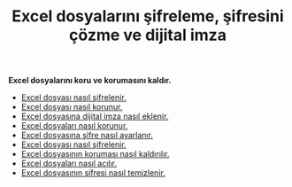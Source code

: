 ﻿---
title: Excel dosyalarını şifreleme, şifresini çözme ve dijital imza
second_title: Aspose.Cells Cloud Documen
linktitle: Exce'yi Koru
type: docs
url: /tr/protect/
aliases: [/workbook/password/]
keywords: Protect and unprotect Excel workbook
description: Aspose.Cells Cloud REST API, Excel çalışma kitabının korunmasını ve korumasının kaldırılmasını destekler. SDK, çeşitli geliştirme dillerini destekler. Bunlar arasında Android, C#, Go, Java, NodeJS, Perl, PHP, Python, Ruby ve Swift bulunur.
weight: 36
kwords: Excel, Office Bulut, REST API, Elektronik Tablo, PDF, CSV, Json, Markdown, Çalışma kitabını koru
---
**Excel dosyalarını koru ve korumasını kaldır.**

- [Excel dosyası nasıl şifrelenir.](/cells/tr/excel-file-encrypt/)
- [Excel dosyası nasıl korunur.](/cells/tr/protect-excel-file/)
- [Excel dosyasına dijital imza nasıl eklenir.](/cells/tr/excel-digital-signature/)
- [Excel dosyaları nasıl korunur.](/cells/tr/protect-excel-files/)
- [Excel dosyasına şifre nasıl ayarlanır.](/cells/tr//workbook/password/modify/)
- [Excel dosyası nasıl şifrelenir.](/cells/tr/excel-file-decrypt/)
- [Excel dosyasının koruması nasıl kaldırılır.](/cells/tr/excel-file-unprotect/)
- [Excel dosyaları nasıl açılır.](/cells/tr/unlock-excel-files/)
- [Excel dosyasının şifresi nasıl temizlenir.](/cells/tr/clear-excel-files-password/)
